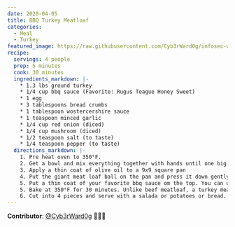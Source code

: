 ```yaml
---
date: 2020-04-05
title: BBQ Turkey Meatloaf
categories:
  - Meal
  - Turkey
featured_image: https://raw.githubusercontent.com/Cyb3rWard0g/infosec-well-done/master/docs/images/posts/bbq-turkey-meatloaf.jpg
recipe:
  servings: 4 people
  prep: 5 minutes
  cook: 30 minutes
  ingredients_markdown: |-
    * 1.3 lbs ground turkey
    * 1/4 cup bbq sauce (Favorite: Rugus Teague Honey Sweet)
    * 1 egg
    * 3 tablespoons bread crumbs
    * 1 tablespoon wostercershire sauce
    * 1 teaspoon minced garlic
    * 1/4 cup red onion (diced)
    * 1/4 cup mushroom (diced)
    * 1/2 teaspoon salt (to taste)
    * 1/4 teaspoon pepper (to taste)
  directions_markdown: |-
    1. Pre heat oven to 350°F.
    2. Get a bowl and mix everything together with hands until one big ball forms.
    3. Apply a thin coat of olive oil to a 9x9 square pan
    4. Put the giant meat loaf ball on the pan and press it down gently/evenly in the pan.
    5. Put a thin coat of your favorite bbq sauce om the top. You can use the back of a tablespoon to spread the bbq sauce.
    5. Bake at 350°F for 30 minutes. Unlike beef meatloaf, a turkey meatlof needs to be cooked all the way through. There should not be any pink juice after 30 mins in the oven.
    6. Cut into 4 pieces and serve with a salada or potatoes or bread.
---
```


**Contributor**: [@Cyb3rWard0g](https://twitter.com/Cyb3rWard0g) 🧑🏽‍🍳
